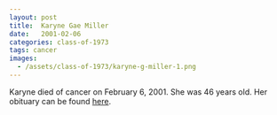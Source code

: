 ```yaml
---
layout: post
title:  Karyne Gae Miller
date:   2001-02-06
categories: class-of-1973
tags: cancer
images:
  - /assets/class-of-1973/karyne-g-miller-1.png
---
```

Karyne died of cancer on February 6, 2001. She was 46 years old. Her obituary can be found [here](http://www.legacy.com/obituaries/heraldnet/obituary.aspx?n=Karyne-Miller&pid=17500521).
